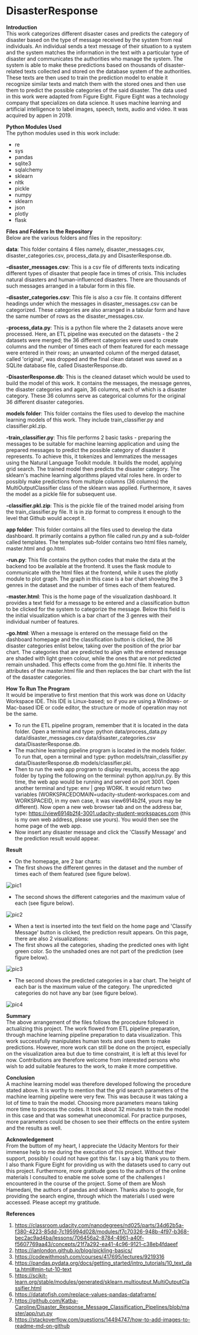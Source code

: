 # DisasterResponse

**Introduction**<br>
This work categorizes different disaster cases and predicts the category of disaster based on the type of message received by the system from real individuals. An individual sends a text message of their situation to a system and the system matches the information in the text with a particular type of disaster and communicates the authorities who manage the system. The system is able to make these predictions based on thousands of disaster-related texts collected and stored on the database system of the authorities. These texts are then used to train the prediction model to enable it recognize similar texts and match them with the stored ones and then use them to predict the possible categories of the said disaster. The data used in this work were adapted from Figure Eight. Figure Eight was a technology company that specializes on data science. It uses machine learning and artificial intelligence to label images, speech, texts, audio and video. It was acquired by appen in 2019.

**Python Modules Used**<br>
The python modules used in this work include:<br>
- re <br>
- sys <br>
- pandas <br>
- sqlite3 <br>
- sqlalchemy <br>
- sklearn <br>
- nltk <br>
- pickle <br>
- numpy <br>
- sklearn <br>
- json <br>
- plotly <br>
- flask <br>

**Files and Folders In the Repository**<br>
Below are the various folders and files in the repository:

**data**: This folder contains 4 files namely, disaster_messages.csv, disaster_categories.csv, process_data.py and DisasterResponse.db.

**-disaster_messages.csv**: This is a csv file of differents texts indicating different types of disaster that people face in times of crisis. This includes natural disasters and human-influenced disasters. There are thousands of such messages arranged in a tabular form in this file.

**-disaster_categories.csv**: This file is also a csv file. It contains different headings under which the messages in disaster_messages.csv can be categorized. These categories are also arranged in a tabular form and have the same number of rows as the disaster_messages.csv.

**-process_data.py**: This is a python file where the 2 datasets anove were processed. Here, an ETL pipeline was executed on the datasets - the 2 datasets were merged; the 36 different categories were used to create columns and the number of times each of them featured for each message were entered in their rows; an unwanted column of the merged dataset, called 'original', was dropped and the final clean dataset was saved as a SQLite database file, called DisasterResponse.db.

**-DisasterResponse.db**: This is the cleaned dataset which would be used to build the model of this work. It contains the messages, the message genres, the disaster categories and again, 36 columns, each of which is a disaster category. These 36 columns serve as categorical columns for the original 36 different disaster categories.

**models folder**: This folder contains the files used to develop the machine learning models of this work. They include train_classifier.py and classifier.pkl.zip.

**-train_classifier.py**: This file performs 2 basic tasks - preparing the messages to be suitable for machine learning application and using the prepared messages to predict the possible category of disaster it represents. To achieve this, it tokenizes and lemmatizes the messages using the Natural Language Toolkit module. It builds the model, applying grid search. The trained model then predicts the disaster category. The sklearn's machine learning algorithms played vital roles here. In order to possibly make predictions from multiple columns (36 columns) the MultiOutputClassifier class of the sklearn was applied. Furthermore, it saves the model as a pickle file for subsequent use.

**-classifier.pkl.zip**: This is the pickle file of the trained model arising from the train_classifier.py file. It is in zip format to compress it enough to the level that Github would accept it.

**app folder**: This folder contains all the files used to develop the data dashboard. It primarily contains a python file called run.py and a sub-folder called templates. The templates sub-folder contains two html files namely, master.html and go.html.

**-run.py**: This file contains the python codes that make the data at the backend too be available at the frontend. It uses the flask module to communicate with the html files at the frontend, while it uses the plotly module to plot graph. The graph in this case is a bar chart showing the 3 genres in the dataset and the number of times each of them featured.

**-master.html**: This is the home page of the visualization dashboard. It provides a text field for a message to be entered and a classification button to be clicked for the system to categorize the message. Below this field is the initial visualization which is a bar chart of the 3 genres with their individual number of features.

**-go.html**: When a message is entered on the message field on the dashboard homepage and the classification button is clicked, the 36 disaster categories enlist below, taking over the position of the prior bar chart. The categories that are predicted to align with the entered message are shaded with light green colour, while the ones that are not predicted remain unshaded. This effects come from the go.html file. It inherits the attributes of the master.html file and then replaces the bar chart with the list of the dasaster categories.

**How To Run The Program**<br>
It would be imperative to first mention that this work was done on Udacity Workspace IDE. This IDE is Linux-based; so if you are using a Windows- or Mac-based IDE or code editor, the structure or mode of operation may not be the same.
- To run the ETL pipeline program, remember that it is located in the data folder. Open a terminal and type: python data/process_data.py data/disaster_messages.csv data/disaster_categories.csv data/DisasterResponse.db.<br>
- The machine learning pipeline program is located in the models folder. To run that, open a terminal and type: python models/train_classifier.py data/DisasterResponse.db models/classifier.pkl.<br>
- Then to run the web app program to display results, access the app folder by typing the following on the terminal: python app/run.py. By this time, the web app would be running and served on port 3001. Open another terminal and type: env | grep WORK. It would return two variables (WORKSPACEDOMAIN=udacity-student-workspaces.com and WORKSPACEID, in my own case, it was view6914b2f4, yours may be different). Now open a new web browser tab and on the address bar, type: https://view6914b2f4-3001.udacity-student-workspaces.com (this is my own web address, please use yours). You would then see the home page of the web app.<br>
- Now insert any disaster message and click the 'Classify Message' and the prediction result would appear. 

**Result**<br>
- On the homepage, are 2 bar charts:<br>
- The first shows the different genres in the dataset and the number of times each of them featured (see figure below).<br>

![pic1](https://user-images.githubusercontent.com/44449730/149242374-5d2949e6-db3a-4110-9411-d2df04d6898b.jpg)<br>
- The second shows the different categories and the maximum value of each (see figure below).<br>

![pic2](https://user-images.githubusercontent.com/44449730/149242742-faa2f9ab-2f34-4285-b238-c785df63c2f3.jpg)<br>

- When a text is inserted into the text field on the home page and 'Classify Message' button is clicked, the prediction result appears. On this page, there are also 2 visualizations:<br>
- The first shows all the categories, shading the predicted ones with light green color. So the unshaded ones are not part of the prediction (see figure below).<br>

![pic3](https://user-images.githubusercontent.com/44449730/149242849-dde8e9ae-cafd-48c9-ae09-5f1392cdd701.jpg)

- The second shows the predicted categories in a bar chart. The height of each bar is the maximum value of the category. The unpredicted categories do not have any bar (see figure below).<br>

![pic4](https://user-images.githubusercontent.com/44449730/149243005-ebbe32b3-771e-43b2-9fa7-1d6a4f8170c6.jpg)


**Summary**<br>
The above arrangement of the files follows the procedure followed in actualizing this project. The work flowed from ETL pipeline preparation, through machine learning pipeline preparation to data visualization. This work successfully manipulates human texts and uses them to make predictions. However, more work can still be done on the project, especially on the visualization area but due to time constraint, it is left at this level for now. Contributions are therefore welcome from interested persons who wish to add suitable features to the work, to make it more competitive.

**Conclusion**<br>
A machine learning model was therefore developed following the procedure stated above. It is worthy to mention that the grid search parameters of the machine learning pipeline were very few. This was because it was taking a lot of time to train the model. Choosing more parameters means taking more time to process the codes. It took about 32 minutes to train the model in this case and that was somewhat uneconomical. For practice purposes, more parameters could be chosen to see their efffects on the entire system and the results as well.

**Acknowledgement**<br>
From the buttom of my heart, I appreciate the Udacity Mentors for their immense help to me during the execution of this project. Without their support, possibly I could not have got this far. I say a big thank you to them. I also thank Figure Eight for providing us with the datasets used to carry out this project. Furthermore, more gratitude goes to the authors of the online materials I consulted to enable me solve some of the challenges I encountered in the course of the project. Some of them are Mosh Hamedani, the authors of pandas and sklearn. Thanks also to google, for providing the search engine, through which the materials I used were accessed. Please accept my gratitude.

**References**<br>
1. https://classroom.udacity.com/nanodegrees/nd025/parts/34d62b5a-f380-4223-85dd-7c195994d028/modules/f7c70326-948b-4f97-b368-bec2ac9ad4ba/lessons/706456a2-8784-4961-a40f-f5607769aa43/concepts/21f7a292-ea41-4c96-9121-c38eb4fdaeef
2. https://ianlondon.github.io/blog/pickling-basics/ 
3. https://codewithmosh.com/courses/417695/lectures/9219316
4. https://pandas.pydata.org/docs/getting_started/intro_tutorials/10_text_data.html#min-tut-10-text
5. https://scikit-learn.org/stable/modules/generated/sklearn.multioutput.MultiOutputClassifier.html
6. https://datatofish.com/replace-values-pandas-dataframe/
7. https://github.com/Katba-Caroline/Disaster_Response_Message_Classification_Pipelines/blob/master/app/run.py
8. https://stackoverflow.com/questions/14494747/how-to-add-images-to-readme-md-on-github
